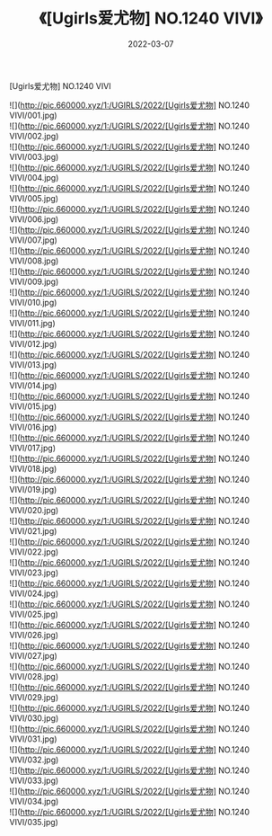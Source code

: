 ﻿---
layout: post
title:  《[Ugirls爱尤物] NO.1240 VIVI》
date:   2022-03-07
img: http://pic.660000.xyz/1:/UGIRLS/2022/[Ugirls爱尤物] NO.1240 VIVI/000.jpg
categories: [美女, 清纯, 唯美]
---

[Ugirls爱尤物] NO.1240 VIVI

 ![](http://pic.660000.xyz/1:/UGIRLS/2022/[Ugirls爱尤物] NO.1240 VIVI/001.jpg) <br>![](http://pic.660000.xyz/1:/UGIRLS/2022/[Ugirls爱尤物] NO.1240 VIVI/002.jpg) <br>![](http://pic.660000.xyz/1:/UGIRLS/2022/[Ugirls爱尤物] NO.1240 VIVI/003.jpg) <br>![](http://pic.660000.xyz/1:/UGIRLS/2022/[Ugirls爱尤物] NO.1240 VIVI/004.jpg) <br>![](http://pic.660000.xyz/1:/UGIRLS/2022/[Ugirls爱尤物] NO.1240 VIVI/005.jpg) <br>![](http://pic.660000.xyz/1:/UGIRLS/2022/[Ugirls爱尤物] NO.1240 VIVI/006.jpg) <br>![](http://pic.660000.xyz/1:/UGIRLS/2022/[Ugirls爱尤物] NO.1240 VIVI/007.jpg) <br>![](http://pic.660000.xyz/1:/UGIRLS/2022/[Ugirls爱尤物] NO.1240 VIVI/008.jpg) <br>![](http://pic.660000.xyz/1:/UGIRLS/2022/[Ugirls爱尤物] NO.1240 VIVI/009.jpg) <br>![](http://pic.660000.xyz/1:/UGIRLS/2022/[Ugirls爱尤物] NO.1240 VIVI/010.jpg) <br>![](http://pic.660000.xyz/1:/UGIRLS/2022/[Ugirls爱尤物] NO.1240 VIVI/011.jpg) <br>![](http://pic.660000.xyz/1:/UGIRLS/2022/[Ugirls爱尤物] NO.1240 VIVI/012.jpg) <br>![](http://pic.660000.xyz/1:/UGIRLS/2022/[Ugirls爱尤物] NO.1240 VIVI/013.jpg) <br>![](http://pic.660000.xyz/1:/UGIRLS/2022/[Ugirls爱尤物] NO.1240 VIVI/014.jpg) <br>![](http://pic.660000.xyz/1:/UGIRLS/2022/[Ugirls爱尤物] NO.1240 VIVI/015.jpg) <br>![](http://pic.660000.xyz/1:/UGIRLS/2022/[Ugirls爱尤物] NO.1240 VIVI/016.jpg) <br>![](http://pic.660000.xyz/1:/UGIRLS/2022/[Ugirls爱尤物] NO.1240 VIVI/017.jpg) <br>![](http://pic.660000.xyz/1:/UGIRLS/2022/[Ugirls爱尤物] NO.1240 VIVI/018.jpg) <br>![](http://pic.660000.xyz/1:/UGIRLS/2022/[Ugirls爱尤物] NO.1240 VIVI/019.jpg) <br>![](http://pic.660000.xyz/1:/UGIRLS/2022/[Ugirls爱尤物] NO.1240 VIVI/020.jpg) <br>![](http://pic.660000.xyz/1:/UGIRLS/2022/[Ugirls爱尤物] NO.1240 VIVI/021.jpg) <br>![](http://pic.660000.xyz/1:/UGIRLS/2022/[Ugirls爱尤物] NO.1240 VIVI/022.jpg) <br>![](http://pic.660000.xyz/1:/UGIRLS/2022/[Ugirls爱尤物] NO.1240 VIVI/023.jpg) <br>![](http://pic.660000.xyz/1:/UGIRLS/2022/[Ugirls爱尤物] NO.1240 VIVI/024.jpg) <br>![](http://pic.660000.xyz/1:/UGIRLS/2022/[Ugirls爱尤物] NO.1240 VIVI/025.jpg) <br>![](http://pic.660000.xyz/1:/UGIRLS/2022/[Ugirls爱尤物] NO.1240 VIVI/026.jpg) <br>![](http://pic.660000.xyz/1:/UGIRLS/2022/[Ugirls爱尤物] NO.1240 VIVI/027.jpg) <br>![](http://pic.660000.xyz/1:/UGIRLS/2022/[Ugirls爱尤物] NO.1240 VIVI/028.jpg) <br>![](http://pic.660000.xyz/1:/UGIRLS/2022/[Ugirls爱尤物] NO.1240 VIVI/029.jpg) <br>![](http://pic.660000.xyz/1:/UGIRLS/2022/[Ugirls爱尤物] NO.1240 VIVI/030.jpg) <br>![](http://pic.660000.xyz/1:/UGIRLS/2022/[Ugirls爱尤物] NO.1240 VIVI/031.jpg) <br>![](http://pic.660000.xyz/1:/UGIRLS/2022/[Ugirls爱尤物] NO.1240 VIVI/032.jpg) <br>![](http://pic.660000.xyz/1:/UGIRLS/2022/[Ugirls爱尤物] NO.1240 VIVI/033.jpg) <br>![](http://pic.660000.xyz/1:/UGIRLS/2022/[Ugirls爱尤物] NO.1240 VIVI/034.jpg) <br>![](http://pic.660000.xyz/1:/UGIRLS/2022/[Ugirls爱尤物] NO.1240 VIVI/035.jpg) <br>